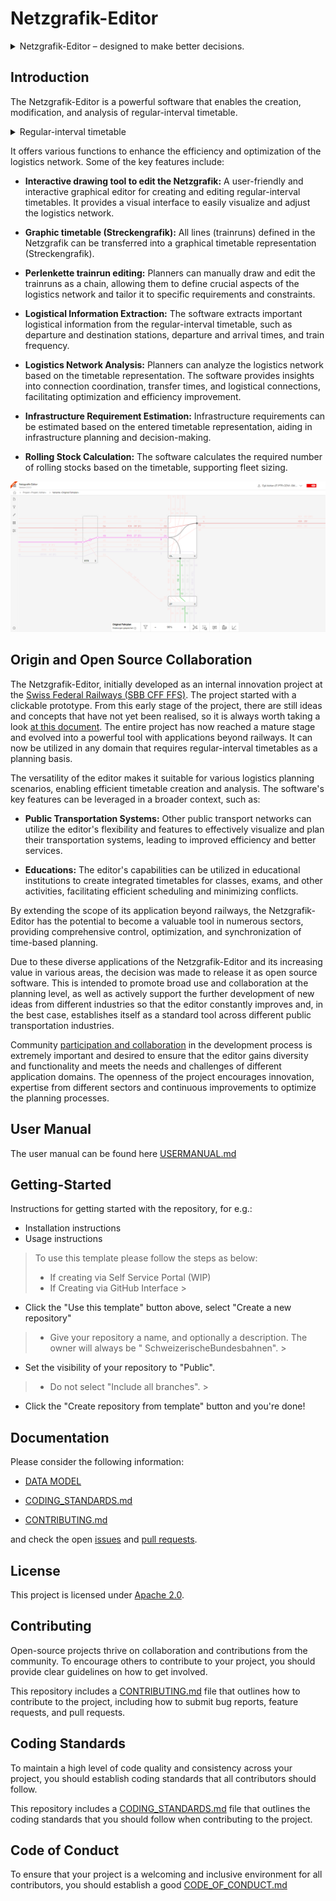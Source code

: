 # Netzgrafik-Editor

<details>
<summary>
Netzgrafik-Editor – designed to make better decisions.
</summary>

> ### Netzgrafik-Editor – designed to make better decisions.
>
> **Flexible** level of detail: start with a rough sketch, continuously add more detail
>
> - applicable across different industries (bus, train, plane)
> - scales with your use-case: from hobbyist timetabling to professional planning
>
> **Human-centric:** Timetable planning is a very complex and creative process. Netzgrafik-Editor
> supports the user by digitalizing the previously paper-driven process, while providing instant
> analysis capabilities.
>
> **Excellent and intuitive UX:** Using Netzgrafik-Editor should be as easy and natural as drawing
> on a whiteboard.
> No training required. Analysis happens in real time.
>
> ### Business Value
>
> **More efficient timetable planning** - iterative variant testing early stages interval timetables
>
> **Digital assistant** instead of whiteboard
>
> **User-centric** UX
>
> Improved **collaboration**

</details>

## Introduction

The Netzgrafik-Editor is a powerful software that enables the creation, modification, and analysis
of regular-interval timetable.

<details>
<summary>
Regular-interval timetable
</summary>
>
> Regular-interval timetables were first developed in Germany at the beginning of the 20th century
> to coordinate urban traffic in large cities such as Berlin.
>
> The regular schedules aim to increase the attractiveness of public transport because they’re
> easier to memorise for passengers and because the patterns make the planning of resources easier.
>
> Such constant schedules may also improve services during off-peak hours.
>
> The Dutch were in 1970 credited with the first junction system, which then was the basis for the
> Swiss regular-interval timetable in 1982.
>
> [History - The regular-interval timetable](https://houseofswitzerland.org/swissstories/history/nation-railway-enthusiasts-history-swiss-railways)
>
> [clock-faced schedules](https://en.wikipedia.org/wiki/Clock-face_scheduling)
>
>
> [Source](https://www.swissinfo.ch/eng/to-the-second_the-swiss-timetable-is-due-to-meticulous-planning/34102496)

</details>

It offers various functions to enhance the efficiency and optimization of the logistics network.
Some of the key features include:

- **Interactive drawing tool to edit the Netzgrafik:** A user-friendly and interactive graphical
  editor for creating and editing regular-interval timetables. It provides a
  visual interface to easily visualize and adjust the logistics network.

- **Graphic timetable (Streckengrafik):**
  All lines (trainruns) defined in the Netzgrafik can be transferred into a graphical timetable
  representation (Streckengrafik).

- **Perlenkette trainrun editing:** Planners can manually draw and edit the trainruns as a chain,
  allowing them
  to define crucial aspects of the logistics network and tailor it
  to specific requirements and constraints.

- **Logistical Information Extraction:** The software extracts important logistical information from
  the regular-interval timetable,
  such as departure and destination stations, departure and arrival times, and train frequency.

- **Logistics Network Analysis:** Planners can analyze the logistics network based on the timetable
  representation.
  The software provides insights into connection coordination, transfer times, and logistical
  connections, facilitating optimization and efficiency improvement.

- **Infrastructure Requirement Estimation:** Infrastructure requirements can be estimated based on
  the entered timetable representation,
  aiding in infrastructure planning and decision-making.

- **Rolling Stock Calculation:** The software calculates the required number of rolling stocks based
  on the timetable,
  supporting fleet sizing.

![Netzgrafik-Editor](./documentation/images/Overview_Editor_Screenshot_001.PNG)

## Origin and Open Source Collaboration

The Netzgrafik-Editor, initially developed as an internal innovation project at the
[Swiss Federal Railways (SBB CFF FFS)](https://www.sbb.ch).
The project started with a clickable prototype. From this early stage of the project,
there are still ideas and concepts that have not yet been realised, so it is always worth taking a
look [at this document](https://xd.adobe.com/view/e4664ae0-be8f-40e4-6a55-88aec9eafd8d-9257/).
The entire project has now reached a mature stage and evolved into a powerful tool with applications
beyond railways. It can now be utilized in any domain that requires regular-interval timetables as a
planning basis.

The versatility of the editor makes it suitable for various logistics planning scenarios, enabling
efficient timetable creation and analysis. The software's key features can be leveraged in a broader
context, such as:

- **Public Transportation Systems:** Other public transport networks can utilize the editor's
  flexibility and features to effectively visualize and plan their transportation systems,
  leading to improved efficiency and better services.

- **Educations:** The editor's capabilities can be utilized in educational institutions to create
  integrated timetables for classes,
  exams, and other activities, facilitating efficient scheduling and minimizing conflicts.

By extending the scope of its application beyond railways, the Netzgrafik-Editor has the potential
to become a valuable tool in numerous sectors,
providing comprehensive control, optimization, and synchronization of time-based planning.

Due to these diverse applications of the Netzgrafik-Editor and its increasing value in various
areas,
the decision was made to release it as open source software.
This is intended to promote broad use and collaboration at the planning level,
as well as actively support the further development of new ideas from different industries so that
the editor constantly improves and,
in the best case, establishes itself as a standard tool across different public transportation
industries.

Community [participation and collaboration](CONTRIBUTING.md)
in the development process is extremely important and desired to ensure that the editor gains
diversity
and functionality and meets the needs and challenges of different application domains.
The openness of the project encourages innovation, expertise from different sectors and continuous
improvements to optimize the
planning processes.

## User Manual

The user manual can be found here [USERMANUAL.md](documentation/USERMANUAL.md)

## Getting-Started

Instructions for getting started with the repository, for e.g.:

- Installation instructions
- Usage instructions

> To use this template please follow the steps as below:
>
> - If creating via Self Service Portal (WIP)
> - If Creating via GitHub Interface
    >

- Click the "Use this template" button above, select "Create a new repository"

> - Give your repository a name, and optionally a description. The owner will always be "
    SchweizerischeBundesbahnen".
    >

- Set the visibility of your repository to "Public".

> - Do not select "Include all branches".
    >

- Click the "Create repository from template" button and you're done!

<a id="Documentation"></a>

## Documentation

Please consider the following information:

- [DATA MODEL](./documentation/DATA_MODEL.md)

- [CODING_STANDARDS.md](CODING_STANDARDS.md)
- [CONTRIBUTING.md](CONTRIBUTING.md)

and check the
open [issues](https://github.com/SchweizerischeBundesbahnen/netzgrafik-editor-frontend/issues)
and [pull requests](https://github.com/SchweizerischeBundesbahnen/netzgrafik-editor-frontend/pulls).

## License

This project is licensed under [Apache 2.0](LICENSE).

## Contributing

Open-source projects thrive on collaboration and contributions from the community. To encourage
others to contribute to your project, you should provide clear guidelines on how to get involved.

This repository includes a [CONTRIBUTING.md](CONTRIBUTING.md) file that outlines how to contribute
to the project, including how to submit bug reports, feature requests, and pull requests.

## Coding Standards

To maintain a high level of code quality and consistency across your project, you should establish
coding standards that all contributors should follow.

This repository includes a [CODING_STANDARDS.md](CODING_STANDARDS.md) file that outlines the coding
standards that you should follow when contributing to the project.

## Code of Conduct

To ensure that your project is a welcoming and inclusive environment for all contributors, you
should establish a good [CODE_OF_CONDUCT.md](CODE_OF_CONDUCT.md)
